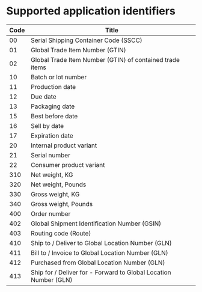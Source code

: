 # Supported application identifiers

| Code | Title |
| --- | --- |
| 00 | Serial Shipping Container Code (SSCC) |
| 01 | Global Trade Item Number (GTIN) |
| 02 | Global Trade Item Number (GTIN) of contained trade items |
| 10 | Batch or lot number |
| 11 | Production date |
| 12 | Due date |
| 13 | Packaging date |
| 15 | Best before date |
| 16 | Sell by date |
| 17 | Expiration date |
| 20 | Internal product variant |
| 21 | Serial number |
| 22 | Consumer product variant |
| 310 | Net weight, KG |
| 320 | Net weight, Pounds |
| 330 | Gross weight, KG |
| 340 | Gross weight, Pounds |
| 400 | Order number |
| 402 | Global Shipment Identification Number (GSIN) |
| 403 | Routing code (Route) |
| 410 | Ship to / Deliver to Global Location Number (GLN) |
| 411 | Bill to / Invoice to Global Location Number (GLN) |
| 412 | Purchased from Global Location Number (GLN) |
| 413 | Ship for / Deliver for - Forward to Global Location Number (GLN) |
